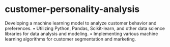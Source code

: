 # customer-personality-analysis
Developing a machine learning model to analyze customer behavior and preferences. • Utilizing Python, Pandas, Scikit-learn, and other data science libraries for data analysis and modeling. • Implementing various machine learning algorithms for customer segmentation and marketing.
